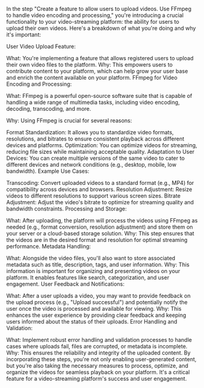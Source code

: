 In the step "Create a feature to allow users to upload videos. Use FFmpeg to handle video encoding and processing," you're introducing a crucial functionality to your video-streaming platform: the ability for users to upload their own videos. Here's a breakdown of what you're doing and why it's important:

User Video Upload Feature:

What: You're implementing a feature that allows registered users to upload their own video files to the platform.
Why: This empowers users to contribute content to your platform, which can help grow your user base and enrich the content available on your platform.
FFmpeg for Video Encoding and Processing:

What: FFmpeg is a powerful open-source software suite that is capable of handling a wide range of multimedia tasks, including video encoding, decoding, transcoding, and more.

Why: Using FFmpeg is crucial for several reasons:

Format Standardization: It allows you to standardize video formats, resolutions, and bitrates to ensure consistent playback across different devices and platforms.
Optimization: You can optimize videos for streaming, reducing file sizes while maintaining acceptable quality.
Adaptation to User Devices: You can create multiple versions of the same video to cater to different devices and network conditions (e.g., desktop, mobile, low bandwidth).
Example Use Cases:

Transcoding: Convert uploaded videos to a standard format (e.g., MP4) for compatibility across devices and browsers.
Resolution Adjustment: Resize videos to different resolutions to support various screen sizes.
Bitrate Adjustment: Adjust the video's bitrate to optimize for streaming quality and bandwidth constraints.
Processing and Storage:

What: After uploading, the platform will process the videos using FFmpeg as needed (e.g., format conversion, resolution adjustment) and store them on your server or a cloud-based storage solution.
Why: This step ensures that the videos are in the desired format and resolution for optimal streaming performance.
Metadata Handling:

What: Alongside the video files, you'll also want to store associated metadata such as title, description, tags, and user information.
Why: This information is important for organizing and presenting videos on your platform. It enables features like search, categorization, and user engagement.
User Feedback and Notifications:

What: After a user uploads a video, you may want to provide feedback on the upload process (e.g., "Upload successful") and potentially notify the user once the video is processed and available for viewing.
Why: This enhances the user experience by providing clear feedback and keeping users informed about the status of their uploads.
Error Handling and Validation:

What: Implement robust error handling and validation processes to handle cases where uploads fail, files are corrupted, or metadata is incomplete.
Why: This ensures the reliability and integrity of the uploaded content.
By incorporating these steps, you're not only enabling user-generated content, but you're also taking the necessary measures to process, optimize, and organize the videos for seamless playback on your platform. It's a critical feature for a video-streaming platform's success and user engagement.
